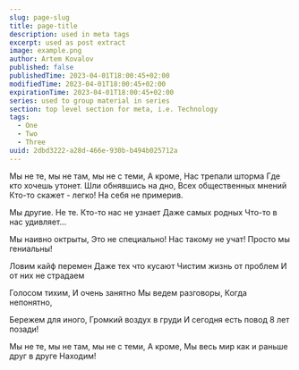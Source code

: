 ```yaml
---
slug: page-slug
title: page-title
description: used in meta tags
excerpt: used as post extract
image: example.png
author: Artem Kovalov
published: false
publishedTime: 2023-04-01T18:00:45+02:00
modifiedTime: 2023-04-01T18:00:45+02:00
expirationTime: 2023-04-01T18:00:45+02:00
series: used to group material in series
section: top level section for meta, i.e. Technology
tags:
  - One
  - Two
  - Three
uuid: 2dbd3222-a28d-466e-930b-b494b025712a
---
```


Мы не те, мы не там, мы не с теми,
А кроме,
Нас трепали шторма
Где кто хочешь утонет.
Шли обнявшись на дно,
Всех общественных мнений
Кто-то скажет - легко!
На себя не примерив.

Мы другие. Не те.
Кто-то нас не узнает
Даже самых родных
Что-то в нас удивляет...

Мы наивно октрыты,
Это не специально!
Нас такому не учат!
Просто мы гениальны!

Ловим кайф перемен
Даже тех что кусают
Чистим жизнь от проблем
И от них не страдаем

Голосом тихим,
И очень занятно
Мы ведем разговоры,
Когда непонятно,

Бережем для иного,
Громкий воздух в груди
И сегодня есть повод
8 лет позади!

Мы не те, мы не там, мы не с теми,
А кроме,
Мы весь мир как и раньше друг в друге
Находим!

